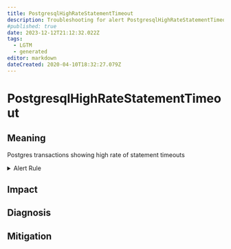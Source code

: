 ```yaml
---
title: PostgresqlHighRateStatementTimeout
description: Troubleshooting for alert PostgresqlHighRateStatementTimeout
#published: true
date: 2023-12-12T21:12:32.022Z
tags: 
  - LGTM
  - generated
editor: markdown
dateCreated: 2020-04-10T18:32:27.079Z
---
```


# PostgresqlHighRateStatementTimeout

## Meaning
[//]: # "Short paragraph that explains what the alert means"
Postgres transactions showing high rate of statement timeouts

<details>
  <summary>Alert Rule</summary>

{{% rule "postgresql/postgres-exporter.yml" "PostgresqlHighRateStatementTimeout" %}}

{{% comment %}}

```yaml
alert: PostgresqlHighRateStatementTimeout
expr: rate(postgresql_errors_total{type="statement_timeout"}[1m]) > 3
for: 0m
labels:
    severity: critical
annotations:
    summary: Postgresql high rate statement timeout (instance {{ $labels.instance }})
    description: |-
        Postgres transactions showing high rate of statement timeouts
          VALUE = {{ $value }}
          LABELS = {{ $labels }}
    runbook: https://github.com/srerun/prometheus-alerts/blob/main/content/runbooks/postgres-exporter/PostgresqlHighRateStatementTimeout.md

```

{{% /comment %}}

</details>


## Impact
[//]: # "What could / will happen if the alert is not addressed"



## Diagnosis
[//]: # "Steps to take to identify the cause of the problem"



## Mitigation
[//]: # "The steps necessary to resolve the alert"
